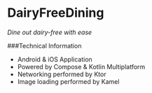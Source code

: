 # DairyFreeDining
*Dine out dairy-free with ease*

###Technical Information
- Android & iOS Application
- Powered by Compose & Kotlin Multiplatform
- Networking performed by Ktor
- Image loading performed by Kamel